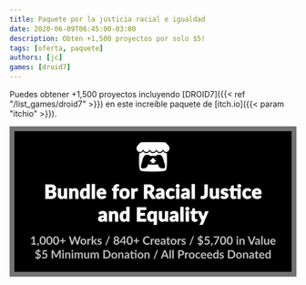 ```yaml
---
title: Paquete por la justicia racial e igualdad
date: 2020-06-09T06:45:00-03:00
description: Obtén +1,500 proyectos por solo $5!
tags: [oferta, paquete]
authors: [jc]
games: [droid7]
---
```


Puedes obtener +1,500 proyectos incluyendo [DROID7]({{< ref "/list_games/droid7" >}}) en este increíble paquete de [itch.io]({{< param "itchio" >}}).

[![Bundle](bundle.png)](https://itch.io/b/520/bundle-for-racial-justice-and-equality)
